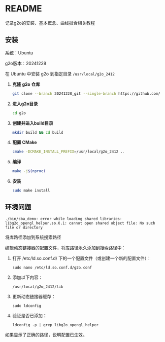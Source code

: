 # README

记录g2o的安装、基本概念、曲线拟合相关教程

## 安装

系统：Ubuntu

g2o版本：20241228

在 Ubuntu 中安装 g2o 到指定目录 `/usr/local/g2o_2412`

1. **克隆 g2o 仓库**

    ```bash
    git clone --branch 20241228_git --single-branch https://github.com/RainerKuemmerle/g2o.git
    ```

2. **进入g2o目录**

   ```bash
   cd g2o
   ```

3. **创建并进入build目录**

   ```bash
   mkdir build && cd build
   ```

4. **配置 CMake**

   ```bash
   cmake -DCMAKE_INSTALL_PREFIX=/usr/local/g2o_2412 ..
   ```

5. **编译**

   ```bash
   make -j$(nproc)
   ```

6. **安装**

   ```bash
   sudo make install
   ```

## 环境问题

```shell
./bin/sba_demo: error while loading shared libraries: libg2o_opengl_helper.so.0.1: cannot open shared object file: No such file or directory
```

将库路径添加到系统搜索路径

编辑动态链接器的配置文件，将库路径永久添加到搜索路径中：

1. 打开 /etc/ld.so.conf.d/ 下的一个配置文件（或创建一个新的配置文件）：

   ```shell
   sudo nano /etc/ld.so.conf.d/g2o.conf
   ```

2. 添加以下内容：

   ```shell
   /usr/local/g2o_2412/lib
   ```

3. 更新动态链接器缓存：

   ```shell
   sudo ldconfig
   ```

4. 验证是否已添加：

   ```shell
   ldconfig -p | grep libg2o_opengl_helper
   ```

如果显示了正确的路径，说明配置已生效。

